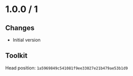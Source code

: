 # 1.0.0 / 1

## Changes

- Initial version

## Toolkit

Head position: `1a5969849c541081f9ee33027e21b479ae53b1d9`
